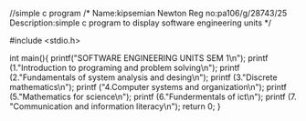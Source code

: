 //simple c program
/*
Name:kipsemian Newton 
Reg no:pa106/g/28743/25
Description:simple c program to display software engineering units
*/

#include <stdio.h>

int main(){
  printf("SOFTWARE ENGINEERING UNITS SEM 1\n");
	printf (1."Introduction to programing and problem solving\n");
	printf (2."Fundamentals of system analysis and desing\n");
 printf (3."Discrete mathematics\n");
 printf ("4.Computer systems and organization\n");
 printf (5."Mathematics for science\n");
 printf (6."Fundermentals of ict\n");
 printf (7. "Communication and information literacy\n");
       return 0;
       }
       
	
       
       

